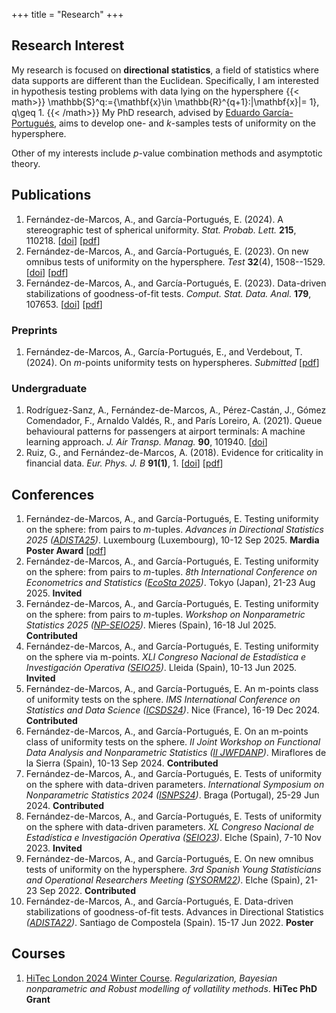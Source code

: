 +++
title = "Research"
+++

## Research Interest

My research is focused on **directional statistics**, a field of statistics where data supports are different than the Euclidean. Specifically, I am interested in hypothesis testing problems with data lying on the hypersphere 
{{< math>}}
\mathbb{S}^q:=\{\mathbf{x}\in \mathbb{R}^{q+1}:\|\mathbf{x}\|= 1\}, q\geq 1.
{{< /math>}}
My PhD research, advised by <a href="https://egarpor.github.io/" target="_blank">Eduardo García-Portugués</a>, aims to develop one- and $k$-samples tests of uniformity on the hypersphere.

Other of my interests include $p$-value combination methods and asymptotic theory.

## Publications

1. Fernández-de-Marcos, A., and García-Portugués, E. (2024). A stereographic test of spherical uniformity. *Stat. Probab. Lett.*&nbsp;**215**, 110218. [<a href="https://doi.org/10.1016/j.spl.2024.110218" target="_blank">doi</a>] [<a href="https://arxiv.org/pdf/2405.13531.pdf" target="_blank">pdf</a>]
1. Fernández-de-Marcos, A., and García-Portugués, E. (2023). On new omnibus tests of uniformity on the hypersphere. *Test*&nbsp;**32**(4), 1508--1529. [<a href="https://doi.org/10.1007/s11749-023-00882-x" target="_blank">doi</a>] [<a href="https://arxiv.org/pdf/2304.04519.pdf" target="_blank">pdf</a>]
1. Fernández-de-Marcos, A., and García-Portugués, E. (2023). Data-driven stabilizations of goodness-of-fit tests. *Comput. Stat. Data. Anal.*&nbsp;**179**, 107653. [<a href="https://doi.org/10.1016/j.csda.2022.107653" target="_blank">doi</a>] [<a href="https://arxiv.org/pdf/2112.01808.pdf" target="_blank">pdf</a>]

### Preprints
1. Fernández-de-Marcos, A., García-Portugués, E., and Verdebout, T. (2024). On $m$-points uniformity tests on hyperspheres. *Submitted* [<a href="/m_points.pdf" target="_blank">pdf</a>]

### Undergraduate
1. Rodríguez-Sanz, A., Fernández-de-Marcos, A., Pérez-Castán, J., Gómez Comendador, F., Arnaldo Valdés, R., and París Loreiro, A. (2021). Queue behavioural patterns for passengers at airport terminals: A machine learning approach. *J. Air Transp. Manag.*&nbsp;**90**, 101940. [<a href="https://doi.org/10.1016/j.jairtraman.2020.101940" target="_blank">doi</a>]
1. Ruiz, G., and Fernández-de-Marcos, A. (2018). Evidence for criticality in financial data. *Eur. Phys. J. B*&nbsp;**91(1)**, 1. [<a href="https://doi.org/10.1140/epjb/e2017-80535-3" target="_blank">doi</a>] [<a href="https://arxiv.org/pdf/1702.06191.pdf" target="_blank">pdf</a>]

## Conferences
1. Fernández-de-Marcos, A., and García-Portugués, E. Testing uniformity on the sphere: from pairs to $m$-tuples. *Advances in Directional Statistics 2025 (<a href="https://math.uni.lu/midas/events/adista25/" target="_blank">ADISTA25</a>)*. Luxembourg (Luxembourg), 10-12 Sep 2025. **Mardia Poster Award** [<a href="/poster_ADISTA25.pdf" target="_blank">pdf</a>]
1. Fernández-de-Marcos, A., and García-Portugués, E. Testing uniformity on the sphere: from pairs to $m$-tuples. *8th International Conference on Econometrics and Statistics (<a href="https://www.cmstatistics.org/EcoSta2025/index.php" target="_blank">EcoSta 2025</a>)*. Tokyo (Japan), 21-23 Aug 2025. **Invited**
1. Fernández-de-Marcos, A., and García-Portugués, E. Testing uniformity on the sphere: from pairs to $m$-tuples. *Workshop on Nonparametric Statistics 2025 (<a href="https://sites.google.com/view/wnpseio" target="_blank">NP-SEIO25</a>)*. Mieres (Spain), 16-18 Jul 2025. **Contributed**
1. Fernández-de-Marcos, A., and García-Portugués, E. Testing uniformity on the sphere via m-points. *XLI Congreso Nacional de Estadística e Investigación Operativa (<a href="https://seio2025.com/" target="_blank">SEIO25</a>)*. Lleida (Spain), 10-13 Jun 2025. **Invited**
1. Fernández-de-Marcos, A., and García-Portugués, E. An m-points class of uniformity tests on the sphere. *IMS International Conference on Statistics and Data Science (<a href="https://sites.google.com/view/ims-icsds2024/" target="_blank">ICSDS24</a>)*. Nice (France), 16-19 Dec 2024. **Contributed**
1. Fernández-de-Marcos, A., and García-Portugués, E. On an m-points class of uniformity tests on the sphere. *II Joint Workshop on Functional Data Analysis and Nonparametric Statistics (<a href="https://iiwfdanp.webnode.page/" target="_blank">II JWFDANP</a>)*. Miraflores de la Sierra (Spain), 10-13 Sep 2024. **Contributed**
1. Fernández-de-Marcos, A., and García-Portugués, E. Tests of uniformity on the sphere with data-driven parameters. *International Symposium on Nonparametric Statistics 2024 (<a href="https://w3.math.uminho.pt/ISNPS2024/" target="_blank">ISNPS24</a>)*. Braga (Portugal), 25-29 Jun 2024. **Contributed**
1. Fernández-de-Marcos, A., and García-Portugués, E. Tests of uniformity on the sphere with data-driven parameters. *XL Congreso Nacional de Estadística e Investigación Operativa (<a href="https://seio2023.com/" target="_blank">SEIO23</a>)*. Elche (Spain), 7-10 Nov 2023. **Invited**
1. Fernández-de-Marcos, A., and García-Portugués, E. On new omnibus tests of uniformity on the hypersphere. *3rd Spanish Young Statisticians and Operational Researchers Meeting (<a href="https://sysorm.umh.es/" target="_blank">SYSORM22</a>)*. Elche (Spain), 21-23 Sep 2022. **Contributed**
1. Fernández-de-Marcos, A., and García-Portugués, E. Data-driven stabilizations of goodness-of-fit tests. Advances in Directional Statistics *(<a href="http://eio.usc.es/pub/adista20/index.php/2-uncategorised/1-home" target="_blank">ADISTA22</a>)*. Santiago de Compostela (Spain). 15-17 Jun 2022. **Poster**

## Courses
1. <a href="https://www.hitecaction.org/london2024course.php" target="_blank">HiTec London 2024 Winter Course</a>. *Regularization, Bayesian nonparametric and Robust modelling of vollatility methods*. **HiTec PhD Grant**
